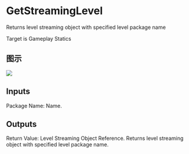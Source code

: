 # GetStreamingLevel

Returns level streaming object with specified level package name

Target is Gameplay Statics

## 图示

![]($-20221218-19062664.png)

## Inputs

Package Name: Name.  

## Outputs

Return Value: Level Streaming Object Reference. Returns level streaming object with specified level package name.

